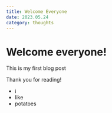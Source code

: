 ```yaml
---
title: Welcome Everyone
date: 2023.05.24
category: thoughts
---
```


# Welcome everyone!

This is my first blog post

Thank you for reading!

- i
- like
- potatoes

